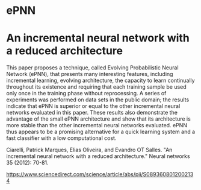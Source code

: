 # ePNN

# An incremental neural network with a reduced architecture

This paper proposes a technique, called Evolving Probabilistic Neural Network (ePNN), that presents
many interesting features, including incremental learning, evolving architecture, the capacity to learn
continually throughout its existence and requiring that each training sample be used only once in the
training phase without reprocessing. A series of experiments was performed on data sets in the public
domain; the results indicate that ePNN is superior or equal to the other incremental neural networks
evaluated in this paper. These results also demonstrate the advantage of the small ePNN architecture and
show that its architecture is more stable than the other incremental neural networks evaluated. ePNN
thus appears to be a promising alternative for a quick learning system and a fast classifier with a low
computational cost.

Ciarelli, Patrick Marques, Elias Oliveira, and Evandro OT Salles. "An incremental neural network with a reduced architecture." Neural networks 35 (2012): 70-81.

https://www.sciencedirect.com/science/article/abs/pii/S0893608012002134
